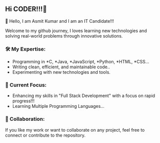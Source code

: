 ## Hi CODER!!!👋

👋 Hello, I am Asmit Kumar and I am an IT Candidate!!!

Welcome to my github journey, I loves learning new technologies and solving real-world problems through innovative solutions.

### 🛠 My Expertise:
- Programming in *C, *Java, *JavaScript, *Python, *HTML, *CSS...
- Writing clean, efficient, and maintainable code..
- Experimenting with new technologies and tools.

### 🚀 Current Focus:
- Enhancing my skills in "Full Stack Development" with a focus on rapid progress!!!
- Learning Multiple Programming Languages...

### 🤝 Collaboration:
If you like my work or want to collaborate on any project, feel free to connect or contribute to the repository.

<!--
**asmitston/asmitston** is a ✨ _special_ ✨ repository because its `README.md` (this file) appears on your GitHub profile.

Here are some ideas to get you started:

- 🔭 I’m currently working on ...
- 🌱 I’m currently learning ...
- 👯 I’m looking to collaborate on ...
- 🤔 I’m looking for help with ...
- 💬 Ask me about ...
- 📫 How to reach me: ...
- 😄 Pronouns: ...
- ⚡ Fun fact: ...
-->
